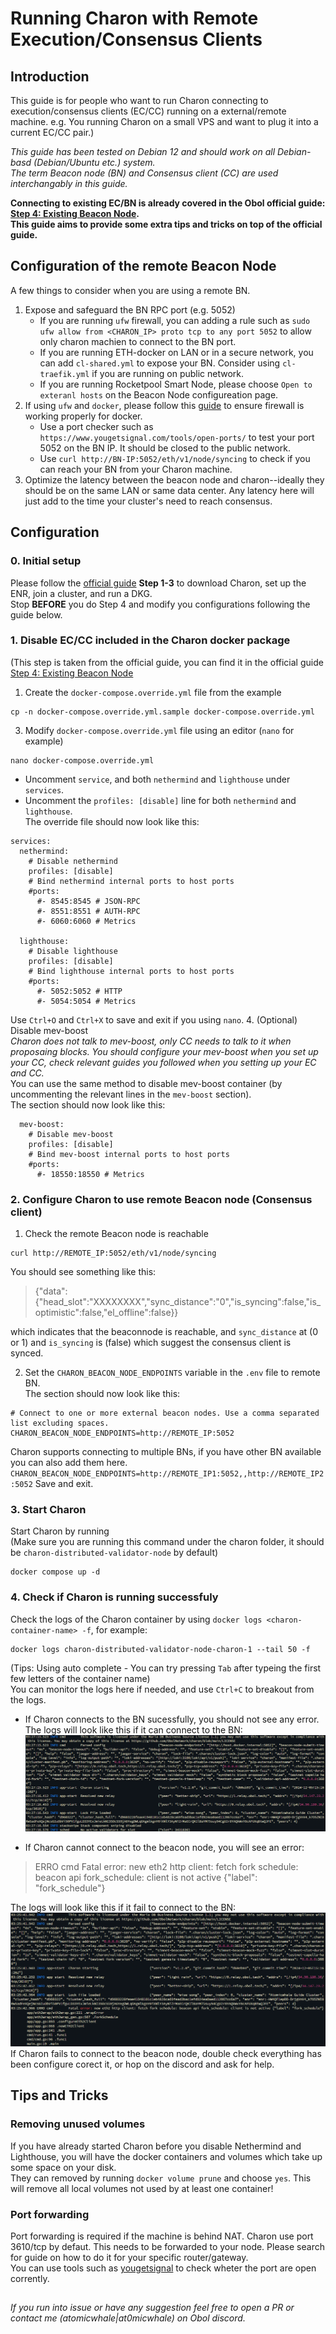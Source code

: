 # Running Charon with Remote Execution/Consensus Clients

## Introduction

This guide is for people who want to run Charon connecting to execution/consensus clients (EC/CC) running on a external/remote machine. e.g. You running Charon on a small VPS and want to plug it into a current EC/CC pair.)  

*This guide has been tested on Debian 12 and should work on all Debian-basd (Debian/Ubuntu etc.) system.*  
*The term Beacon node (BN) and Consensus client (CC) are used interchangably in this guide.*
  
**Connecting to existing EC/BN is already covered in the Obol official guide: [Step 4: Existing Beacon Node](https://docs.obol.org/start/quickstart_group#step-4-start-your-distributed-validator-node).  
This guide aims to provide some extra tips and tricks on top of the official guide.**

## Configuration of the remote Beacon Node

A few things to consider when you are using a remote BN.
1. Expose and safeguard the BN RPC port (e.g. 5052)
   - If you are running `ufw` firewall, you can adding a rule such as `sudo ufw allow from <CHARON_IP> proto tcp to any port 5052` to allow only charon machien to connect to the BN port.  
   - If you are running ETH-docker on LAN or in a secure network, you can add `cl-shared.yml` to expose your BN. Consider using `cl-traefik.yml` if you are running on public network.  
   - If you are running Rocketpool Smart Node, please choose `Open to exteranl hosts` on the Beacon Node configureation page.  
2. If using `ufw` and `docker`, please follow this [guide](https://ethdocker.com/Support/Cloud) to ensure firewall is working properly for docker.  
   - Use a port checker such as `https://www.yougetsignal.com/tools/open-ports/` to test your port 5052 on the BN IP. It should be closed to the public network.  
   - Use `curl http://BN-IP:5052/eth/v1/node/syncing` to check if you can reach your BN from your Charon machine.  
3. Optimize the latency between the beacon node and charon--ideally they should be on the same LAN or same data center. Any latency here will just add to the time your cluster's need to reach consensus.  

## Configuration
### 0. Initial setup  
Please follow the [official guide](https://docs.obol.org/start/quickstart_group) **Step 1-3** to download Charon, set up the ENR, join a cluster, and run a DKG.  
Stop **BEFORE** you do Step 4 and modify you configurations following the guide below.  

### 1. Disable EC/CC included in the Charon docker package
(This step is taken from the official guide, you can find it in the official guide [Step 4: Existing Beacon Node](https://docs.obol.org/run/start/quickstart_group#step-4-start-your-distributed-validator-node)  
1. Create the `docker-compose.override.yml` file from the example  
```
cp -n docker-compose.override.yml.sample docker-compose.override.yml
```

3. Modify `docker-compose.override.yml` file using an editor (`nano` for example)  
```
nano docker-compose.override.yml
```
   * Uncomment `service`, and both `nethermind` and `lighthouse` under `services`.  
   * Uncomment the `profiles: [disable]` line for both `nethermind` and `lighthouse`.  
The override file should now look like this:  
```
services:
  nethermind:
    # Disable nethermind
    profiles: [disable]
    # Bind nethermind internal ports to host ports
    #ports:
      #- 8545:8545 # JSON-RPC
      #- 8551:8551 # AUTH-RPC
      #- 6060:6060 # Metrics

  lighthouse:
    # Disable lighthouse
    profiles: [disable]
    # Bind lighthouse internal ports to host ports
    #ports:
      #- 5052:5052 # HTTP
      #- 5054:5054 # Metrics
```
Use `Ctrl+O` and `Ctrl+X` to save and exit if you using `nano`.
4. (Optional) Disable mev-boost  
*Charon does not talk to mev-boost, only CC needs to talk to it when proposaing blocks. You should configure your mev-boost when you set up your CC, check relevant guides you followed when you setting up your EC and CC.*  
You can use the same method to disable mev-boost container (by uncommenting the relevant lines in the `mev-boost` section).  
The section should now look like this:  
```
  mev-boost:
    # Disable mev-boost
    profiles: [disable]
    # Bind mev-boost internal ports to host ports
    #ports:
      #- 18550:18550 # Metrics
```

### 2. Configure Charon to use remote Beacon node (Consensus client)  
1. Check the remote Beacon node is reachable  
```
curl http://REMOTE_IP:5052/eth/v1/node/syncing
```  
You should see something like this:  
> {"data":{"head_slot":"XXXXXXXX","sync_distance":"0","is_syncing":false,"is_optimistic":false,"el_offline":false}}

which indicates that the beaconnode is reachable, and `sync_distance` at (0 or 1) and `is_syncing` is (false) which suggest the consensus client is synced.  

2. Set the `CHARON_BEACON_NODE_ENDPOINTS` variable in the `.env` file to remote BN.  
The section should now look like this:  
```
# Connect to one or more external beacon nodes. Use a comma separated list excluding spaces.
CHARON_BEACON_NODE_ENDPOINTS=http://REMOTE_IP:5052
```
Charon supports connecting to multiple BNs, if you have other BN available you can also add them here.
`CHARON_BEACON_NODE_ENDPOINTS=http://REMOTE_IP1:5052,,http://REMOTE_IP2:5052`
Save and exit.  

### 3. Start Charon  
Start Charon by running  
(Make sure you are running this command under the charon folder, it should be `charon-distributed-validator-node` by default)
```
docker compose up -d
```

### 4. Check if Charon is running successfuly  
Check the logs of the Charon container by using `docker logs <charon-container-name> -f`, for example:  
```
docker logs charon-distributed-validator-node-charon-1 --tail 50 -f
```
(Tips: Using auto complete - You can try pressing `Tab` after typeing the first few letters of the container name)  
You can monitor the logs here if needed, and use `Ctrl+C` to breakout from the logs.  
- If Charon connects to the BN sucessfully, you should not see any error.  
The logs will look like this if it can connect to the BN:  
![Alt text](screenshots/charon-connection-success.png?raw=true)
  
- If Charon cannot connect to the beacon node, you will see an error:  
>ERRO cmd        Fatal error: new eth2 http client: fetch fork schedule: beacon api fork_schedule: client is not active {"label": "fork_schedule"}

The logs will look like this if it fail to connect to the BN:  
![Alt text](screenshots/charon-connection-fail.png?raw=true)
If Charon fails to connect to the beacon node, double check everything has been configure corect it, or hop on the discord and ask for help.  

## Tips and Tricks
### Removing unused volumes  
If you have already started Charon before you disable Nethermind and Lighthouse, you will have the docker containers and volumes which take up some space on your disk.  
They can removed by running `docker volume prune` and choose `yes`. This will remove all local volumes not used by at least one container!  

### Port forwarding
Port forwarding is required if the machine is behind NAT. Charon use port 3610/tcp by defaut. This needs to be forwarded to your node. Please search for guide on how to do it for your specific router/gateway.  
You can use tools such as [yougetsignal](https://www.yougetsignal.com/tools/open-ports/) to check wheter the port are open corrently.  
  
##   
*If you run into issue or have any suggestion feel free to open a PR or contact me (atomicwhale|at0micwhale) on Obol discord.*
